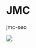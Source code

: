 # JMC
jmc-seo
<html>
<img src="http://downloadicons.net/sites/default/files/jpg-picture-icon-66962.png">
</html>
